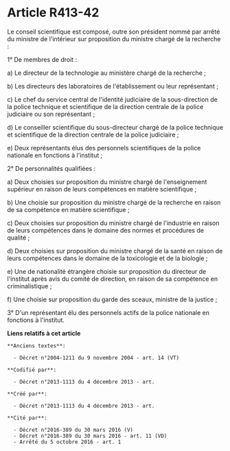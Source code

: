 # Article R413-42

Le conseil scientifique est composé, outre son président nommé par arrêté du ministre de l'intérieur sur proposition du
ministre chargé de la recherche :

1° De membres de droit :

a) Le directeur de la technologie au ministère chargé de la recherche ;

b) Les directeurs des laboratoires de l'établissement ou leur représentant ;

c) Le chef du service central de l'identité judiciaire de la sous-direction de la police technique et scientifique de la
direction centrale de la police judiciaire ou son représentant ;

d) Le conseiller scientifique du sous-directeur chargé de la police technique et scientifique de la direction centrale de la
police judiciaire ;

e) Deux représentants élus des personnels scientifiques de la police nationale en fonctions à l'institut ;

2° De personnalités qualifiées :

a) Deux choisies sur proposition du ministre chargé de l'enseignement supérieur en raison de leurs compétences en matière
scientifique ;

b) Une choisie sur proposition du ministre chargé de la recherche en raison de sa compétence en matière scientifique ;

c) Deux choisies sur proposition du ministre chargé de l'industrie en raison de leurs compétences dans le domaine des normes
et procédures de qualité ;

d) Deux choisies sur proposition du ministre chargé de la santé en raison de leurs compétences dans le domaine de la
toxicologie et de la biologie ;

e) Une de nationalité étrangère choisie sur proposition du directeur de l'institut après avis du comité de direction, en
raison de sa compétence en criminalistique ;

f) Une choisie sur proposition du garde des sceaux, ministre de la justice ;

3° D'un représentant élu des personnels actifs de la police nationale en fonctions à l'institut.

**Liens relatifs à cet article**

	**Anciens textes**:

	  - Décret n°2004-1211 du 9 novembre 2004 - art. 14 (VT)

	**Codifié par**:

	  - Décret n°2013-1113 du 4 décembre 2013 - art.

	**Créé par**:

	  - Décret n°2013-1113 du 4 décembre 2013 - art.

	**Cité par**:

	  - Décret n°2016-389 du 30 mars 2016 (V)
	  - Décret n°2016-389 du 30 mars 2016 - art. 11 (VD)
	  - Arrêté du 5 octobre 2016 - art. 1
